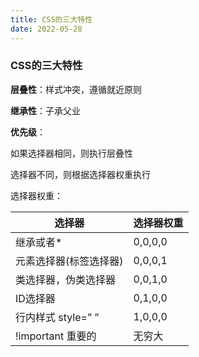 ```yaml
---
title: CSS的三大特性
date: 2022-05-28
---
```


### CSS的三大特性

**层叠性**：样式冲突，遵循就近原则

**继承性**：子承父业

**优先级**：

如果选择器相同，则执行层叠性

选择器不同，则根据选择器权重执行

选择器权重：

| 选择器 | 选择器权重 |
| --- | --- |
| 继承或者* | 0,0,0,0 |
| 元素选择器(标签选择器) | 0,0,0,1 |
| 类选择器，伪类选择器 | 0,0,1,0 |
| ID选择器 | 0,1,0,0 |
| 行内样式 style=” ” | 1,0,0,0 |
| !important 重要的 | 无穷大 |